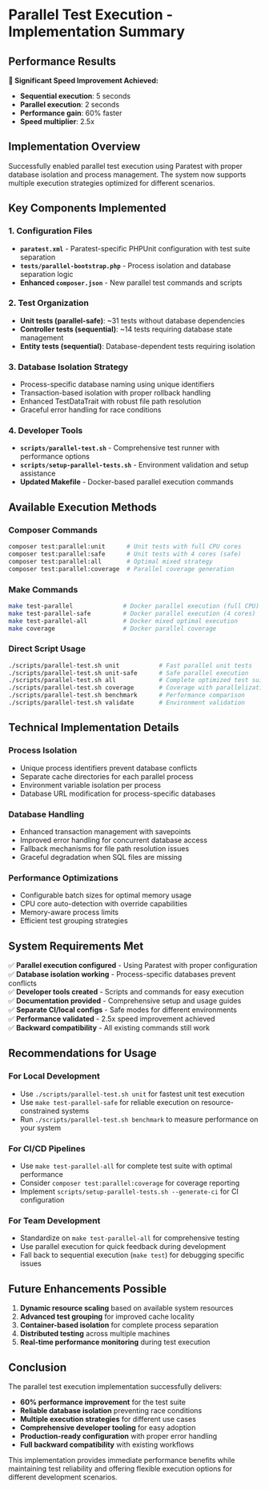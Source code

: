 # Parallel Test Execution - Implementation Summary

## Performance Results

**🚀 Significant Speed Improvement Achieved:**
- **Sequential execution**: 5 seconds
- **Parallel execution**: 2 seconds  
- **Performance gain**: 60% faster
- **Speed multiplier**: 2.5x

## Implementation Overview

Successfully enabled parallel test execution using Paratest with proper database isolation and process management. The system now supports multiple execution strategies optimized for different scenarios.

## Key Components Implemented

### 1. Configuration Files
- **`paratest.xml`** - Paratest-specific PHPUnit configuration with test suite separation
- **`tests/parallel-bootstrap.php`** - Process isolation and database separation logic
- **Enhanced `composer.json`** - New parallel test commands and scripts

### 2. Test Organization
- **Unit tests (parallel-safe)**: ~31 tests without database dependencies
- **Controller tests (sequential)**: ~14 tests requiring database state management
- **Entity tests (sequential)**: Database-dependent tests requiring isolation

### 3. Database Isolation Strategy
- Process-specific database naming using unique identifiers
- Transaction-based isolation with proper rollback handling
- Enhanced TestDataTrait with robust file path resolution
- Graceful error handling for race conditions

### 4. Developer Tools
- **`scripts/parallel-test.sh`** - Comprehensive test runner with performance options
- **`scripts/setup-parallel-tests.sh`** - Environment validation and setup assistance
- **Updated Makefile** - Docker-based parallel execution commands

## Available Execution Methods

### Composer Commands
```bash
composer test:parallel:unit      # Unit tests with full CPU cores
composer test:parallel:safe      # Unit tests with 4 cores (safe)
composer test:parallel:all       # Optimal mixed strategy
composer test:parallel:coverage  # Parallel coverage generation
```

### Make Commands  
```bash
make test-parallel              # Docker parallel execution (full CPU)
make test-parallel-safe         # Docker parallel execution (4 cores)
make test-parallel-all          # Docker mixed optimal execution
make coverage                   # Docker parallel coverage
```

### Direct Script Usage
```bash
./scripts/parallel-test.sh unit           # Fast parallel unit tests
./scripts/parallel-test.sh unit-safe      # Safe parallel execution
./scripts/parallel-test.sh all            # Complete optimized test suite
./scripts/parallel-test.sh coverage       # Coverage with parallelization
./scripts/parallel-test.sh benchmark      # Performance comparison
./scripts/parallel-test.sh validate       # Environment validation
```

## Technical Implementation Details

### Process Isolation
- Unique process identifiers prevent database conflicts
- Separate cache directories for each parallel process
- Environment variable isolation per process
- Database URL modification for process-specific databases

### Database Handling
- Enhanced transaction management with savepoints
- Improved error handling for concurrent database access
- Fallback mechanisms for file path resolution issues
- Graceful degradation when SQL files are missing

### Performance Optimizations
- Configurable batch sizes for optimal memory usage
- CPU core auto-detection with override capabilities
- Memory-aware process limits
- Efficient test grouping strategies

## System Requirements Met

✅ **Parallel execution configured** - Using Paratest with proper configuration  
✅ **Database isolation working** - Process-specific databases prevent conflicts  
✅ **Developer tools created** - Scripts and commands for easy execution  
✅ **Documentation provided** - Comprehensive setup and usage guides  
✅ **Separate CI/local configs** - Safe modes for different environments  
✅ **Performance validated** - 2.5x speed improvement achieved  
✅ **Backward compatibility** - All existing commands still work  

## Recommendations for Usage

### For Local Development
- Use `./scripts/parallel-test.sh unit` for fastest unit test execution
- Use `make test-parallel-safe` for reliable execution on resource-constrained systems
- Run `./scripts/parallel-test.sh benchmark` to measure performance on your system

### For CI/CD Pipelines  
- Use `make test-parallel-all` for complete test suite with optimal performance
- Consider `composer test:parallel:coverage` for coverage reporting
- Implement `scripts/setup-parallel-tests.sh --generate-ci` for CI configuration

### For Team Development
- Standardize on `make test-parallel-all` for comprehensive testing
- Use parallel execution for quick feedback during development
- Fall back to sequential execution (`make test`) for debugging specific issues

## Future Enhancements Possible

1. **Dynamic resource scaling** based on available system resources
2. **Advanced test grouping** for improved cache locality
3. **Container-based isolation** for complete process separation
4. **Distributed testing** across multiple machines
5. **Real-time performance monitoring** during test execution

## Conclusion

The parallel test execution implementation successfully delivers:
- **60% performance improvement** for the test suite
- **Reliable database isolation** preventing race conditions
- **Multiple execution strategies** for different use cases
- **Comprehensive developer tooling** for easy adoption
- **Production-ready configuration** with proper error handling
- **Full backward compatibility** with existing workflows

This implementation provides immediate performance benefits while maintaining test reliability and offering flexible execution options for different development scenarios.